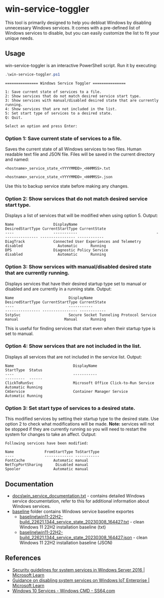 # win-service-toggler
This tool is primarily designed to help you debloat Windows by disabling unnecessary Windows services. It comes with a pre-defined list of Windows services to disable, but you can easily customize the list to fit your unique needs.

## Usage
win-service-toggler is an interactive PowerShell script. Run it by executing:

```PowerShell
.\win-service-toggler.ps1
```
```
=============== Windows Service Toggler ===============

1: Save current state of services to a file.
2: Show services that do not match desired service start type.
3: Show services with manual/disabled desired state that are currently running.
4: Show services that are not included in the list.
5: Set start type of services to a desired state.
Q: Quit.

Select an option and press Enter:
```

### **Option 1: Save current state of services to a file.**
Saves the current state of all Windows services to two files. Human readable text file and JSON file. Files will be saved in the current directory and named:

`<hostname>_service_state_<YYYYMMDD>_<HHMMSS>.txt`

`<hostname>_service_state_<YYYYMMDD>_<HHMMSS>.json`

Use this to backup service state before making any changes.

### **Option 2: Show services that do not match desired service start type.**
Displays a list of services that will be modified when using option 5.
Output:
```
Name                  DisplayName                                    DesiredStartType CurrentStartType CurrentState
----                  -----------                                    ---------------- ---------------- ------------
DiagTrack             Connected User Experiences and Telemetry       disabled                Automatic      Running
DPS                   Diagnostic Policy Service                      disabled                Automatic      Running
```

### **Option 3: Show services with manual/disabled desired state that are currently running.**
Displays services that have their desired startup type set to manual or disabled and are currently in a running state.
Output:
```
Name                         DisplayName                               DesiredStartType CurrentStartType CurrentState
----                         -----------                               ---------------- ---------------- ------------
SstpSvc                      Secure Socket Tunneling Protocol Service  manual                     Manual      Running

```
This is useful for finding services that start even when their startup type is set to manual.

### **Option 4: Show services that are not included in the list.**
Displays all services that are not included in the service list.
Output:
```
Name                           DisplayName                                                    StartType  Status
----                           -----------                                                    ---------  ------
ClickToRunSvc                  Microsoft Office Click-to-Run Service                          Automatic Running
CmService                      Container Manager Service                                      Automatic Running
```

### **Option 3: Set start type of services to a desired state.**
This modified services by setting their startup type to the desired state. Use option 2 to check what modifications will be made.
**Note:** services will not be stopped if they are currently running so you will need to restart the system for changes to take an affect.
Output:
```
Following services have been modified:

Name              FromStartType ToStartType
----              ------------- -----------
FontCache             Automatic manual
NetTcpPortSharing      Disabled manual
Spooler               Automatic manual
```

## Documentation
- [docs\win_service_documentation.txt](docs\win_service_documentation.txt) - contains detailed Windows service documentation, refer to this for additional information about Windows services.
- [baseline](baseline) folder contains Windows service baseline exportes
    - [baseline\win11-22H2-build_22621.1344_service_state_20230308_164427.txt]([baseline\win11-22H2-build_22621.1344_service_state_20230308_164427.txt) - clean Windows 11 22H2 installation baseline (txt)
    - [baseline\win11-22H2-build_22621.1344_service_state_20230308_164427.json]([baseline\win11-22H2-build_22621.1344_service_state_20230308_164427.json) - clean Windows 11 22H2 installation baseline (JSON)

## References
- [Security guidelines for system services in Windows Server 2016 | Microsoft Learn](https://learn.microsoft.com/en-us/windows-server/security/windows-services/security-guidelines-for-disabling-system-services-in-windows-server)
- [Guidance on disabling system services on Windows IoT Enterprise | Microsoft Learn](https://learn.microsoft.com/en-us/windows/iot/iot-enterprise/optimize-your-device/services)
- [Windows 10 Services - Windows CMD - SS64.com](https://ss64.com/nt/syntax-services.html)